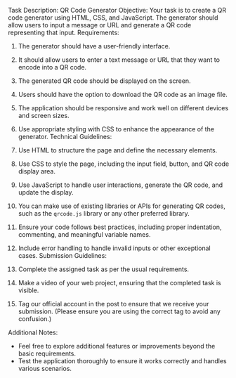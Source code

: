 Task Description: QR Code Generator
Objective:
Your task is to create a QR code generator using HTML, CSS, and JavaScript. The generator should
allow users to input a message or URL and generate a QR code representing that input.
Requirements:
1. The generator should have a user-friendly interface.
2. It should allow users to enter a text message or URL that they want to encode into a QR code.
3. The generated QR code should be displayed on the screen.
4. Users should have the option to download the QR code as an image file.
5. The application should be responsive and work well on different devices and screen sizes.
6. Use appropriate styling with CSS to enhance the appearance of the generator.
Technical Guidelines:

1. Use HTML to structure the page and define the necessary elements.
2. Use CSS to style the page, including the input field, button, and QR code display area.
3. Use JavaScript to handle user interactions, generate the QR code, and update the display.
4. You can make use of existing libraries or APIs for generating QR codes, such as the `qrcode.js`
library or any other preferred library.
5. Ensure your code follows best practices, including proper indentation, commenting, and
meaningful variable names.
6. Include error handling to handle invalid inputs or other exceptional cases.
Submission Guidelines:

1. Complete the assigned task as per the usual requirements.
2. Make a video of your web project, ensuring that the completed task is visible.
3. Tag our official account in the post to ensure that we receive your submission.
(Please ensure you are using the correct tag to avoid any confusion.)

Additional Notes:
- Feel free to explore additional features or improvements beyond the basic requirements.
- Test the application thoroughly to ensure it works correctly and handles various scenarios.
